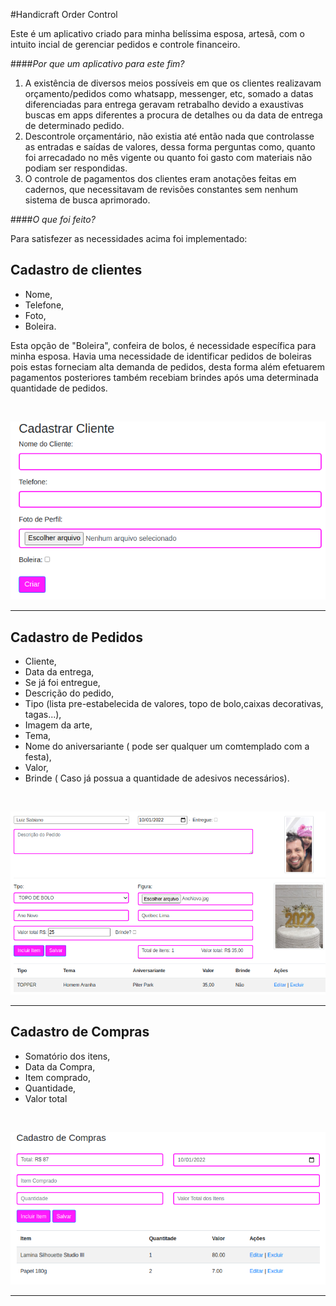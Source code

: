 #Handicraft Order Control

Este é um aplicativo criado para minha belíssima esposa, artesã, com o intuito incial de gerenciar pedidos e controle financeiro.


####*Por que um aplicativo para este fim?*

1. A existência de diversos meios possíveis em que os clientes realizavam orçamento/pedidos como whatsapp, messenger, etc, somado a datas diferenciadas para entrega geravam retrabalho devido a exaustivas buscas em apps diferentes a procura de detalhes ou da data de entrega de determinado pedido.
2. Descontrole orçamentário, não existia até então nada que controlasse as entradas e saídas de valores, dessa forma perguntas como, quanto foi arrecadado no mês vigente ou quanto foi gasto com materiais não podiam ser respondidas.
3. O controle de pagamentos dos clientes eram anotações feitas em cadernos, que necessitavam de revisões constantes sem nenhum sistema de busca aprimorado.

####*O que foi feito?*

Para satisfezer as necessidades acima foi implementado:


## Cadastro de clientes


* Nome,
* Telefone,
* Foto,
* Boleira. 

Esta opção de "Boleira", confeira de bolos, é necessidade específica para minha esposa. Havia uma necessidade de identificar pedidos de boleiras pois estas forneciam alta demanda de pedidos, desta forma além efetuarem pagamentos posteriores também recebiam brindes após uma determinada quantidade de pedidos.

<br>

![Cadastrode De Pedidos](readme/CadCli.png)

---


## Cadastro de Pedidos

* Cliente,
* Data da entrega,
* Se já foi entregue,
* Descrição do pedido,
* Tipo (lista pre-estabelecida de valores, topo de bolo,caixas decorativas, tagas...),
* Imagem da arte,
* Tema,
* Nome do aniversariante ( pode ser qualquer um comtemplado com a festa),
* Valor,
* Brinde ( Caso já possua a quantidade de adesivos necessários).


<br>

![Cadastrode Clientes](readme/cadOrder.png)

---

## Cadastro de Compras

* Somatório dos itens,
* Data da Compra,
* Item comprado,
* Quantidade,
* Valor total
<br>

![Cadastrode Clientes](readme/cadCompras.png)

---

